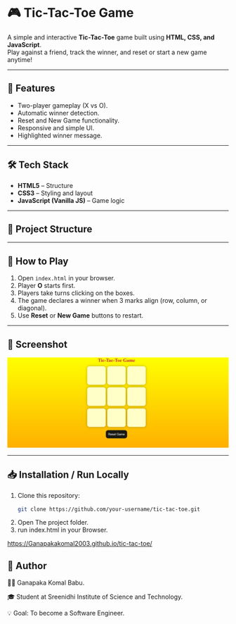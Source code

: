 # 🎮 Tic-Tac-Toe Game  


A simple and interactive **Tic-Tac-Toe** game built using **HTML, CSS, and JavaScript**.  
Play against a friend, track the winner, and reset or start a new game anytime!  

---

## 🚀 Features  
- Two-player gameplay (X vs O).  
- Automatic winner detection.  
- Reset and New Game functionality.  
- Responsive and simple UI.  
- Highlighted winner message.  

---

## 🛠️ Tech Stack  
- **HTML5** – Structure  
- **CSS3** – Styling and layout  
- **JavaScript (Vanilla JS)** – Game logic  

---

## 📂 Project Structure  

---

## 🎯 How to Play  
1. Open `index.html` in your browser.  
2. Player **O** starts first.  
3. Players take turns clicking on the boxes.  
4. The game declares a winner when 3 marks align (row, column, or diagonal).  
5. Use **Reset** or **New Game** buttons to restart.  

---

## 📸 Screenshot  

![Tic Tac Toe Screenshot](screenshot.jpg)  

---

## 📥 Installation / Run Locally  
1. Clone this repository:  
   ```bash
   git clone https://github.com/your-username/tic-tac-toe.git
2. Open The project folder.
3. run index.html in your Browser.


https://Ganapakakomal2003.github.io/tic-tac-toe/

## 🙌 Author

👨‍💻 Ganapaka Komal Babu.

🎓 Student at Sreenidhi Institute of Science and Technology.

💡 Goal: To become a Software Engineer.
   
